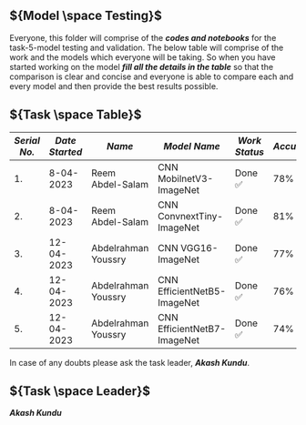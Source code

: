 ## ${Model \space Testing}$

Everyone, this folder will comprise of the ***codes and notebooks*** for the task-5-model testing and validation. The below table will comprise of the work and the models which everyone will
be taking. So when you have started working on the model ***fill all the details in the table*** so that the comparison is clear and concise and everyone is able to compare each
and every model and then provide the best results possible.


## ${Task \space Table}$

| ***Serial No.*** | ***Date Started*** | ***Name*** | ***Model Name*** | ***Work Status*** | ***Accuracy*** |
|-|-|-|-|-|-|
| 1. | 8-04-2023 |Reem Abdel-Salam | CNN MobilnetV3-ImageNet  | Done :white_check_mark: | 78% |
| 2. | 8-04-2023 |Reem Abdel-Salam | CNN ConvnextTiny-ImageNet  | Done :white_check_mark: | 81% |
| 3. | 12-04-2023 |Abdelrahman Youssry | CNN VGG16-ImageNet  | Done :white_check_mark: | 77% |
| 4. | 12-04-2023 |Abdelrahman Youssry | CNN EfficientNetB5-ImageNet  | Done :white_check_mark: | 76% |
| 5. | 12-04-2023 |Abdelrahman Youssry | CNN EfficientNetB7-ImageNet  | Done :white_check_mark: | 74% |
In case of any doubts please ask the task leader, ***Akash Kundu***.


## ${Task \space Leader}$
***Akash Kundu***
